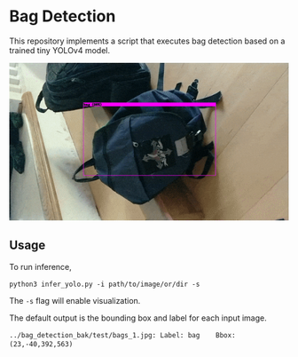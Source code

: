 # Bag Detection

This repository implements a script that executes bag detection based on a trained tiny YOLOv4 model.

![alt text](https://github.com/UBC-OpenRobotics/bag_detection/blob/main/output/bag_detection_sample.gif "Example of Bag Detection")


## Usage
To run inference,
```
python3 infer_yolo.py -i path/to/image/or/dir -s
```
The `-s` flag will enable visualization.

The default output is the bounding box and label for each input image.

```
../bag_detection_bak/test/bags_1.jpg: Label: bag	Bbox: (23,-40,392,563)
```
